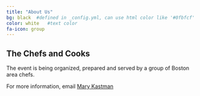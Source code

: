 ```yaml
---
title: "About Us"
bg: black  #defined in _config.yml, can use html color like '#0fbfcf'
color: white   #text color
fa-icon: group
---
```


## The Chefs and Cooks

The event is being organized, prepared and served by a group of Boston area
chefs.

For more information, email [Mary Kastman](mailto:mary@popupdogood.com)
